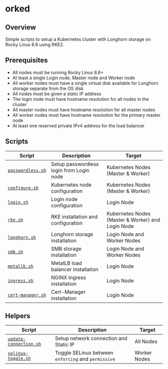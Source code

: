 # orked

## Overview

Simple scripts to setup a Kubernetes cluster with Longhorn storage on Rocky Linux 8.6 using RKE2.

## Prerequisites

- All nodes must be running Rocky Linux 8.6+
- At least a single Login node, Master node and Worker node
- All worker nodes must have a single virtual disk available for Longhorn storage separate from the OS disk
- All nodes must be given a static IP address
- The login node must have hostname resolution for all nodes in the cluster
- All master nodes must have hostname resolution for all master nodes
- All worker nodes must have hostname resolution for the primary master node
- At least one reserved private IPv4 address for the load balancer

## Scripts

| Script | Description | Target |
| ------ | ----------- | ------ |
| [`passwordless.sh`](./scripts/passwordless.sh) | Setup passwordless login from Login node | Kubernetes Nodes (Master & Worker) |
| [`configure.sh`](./scripts/configure.sh) | Kubernetes node configuration | Kubernetes Nodes (Master & Worker) |
| [`login.sh`](./scripts/login.sh) | Login node configuration | Login Node |
| [`rke.sh`](./scripts/rke.sh) | RKE installation and configuration | Kubernetes Nodes (Master & Worker) and Login Node |
| [`longhorn.sh`](./scripts/longhorn.sh) | Longhorn storage installation | Login Node and Worker Nodes |
| [`smb.sh`](./scripts/smb.sh) | SMB storage installation | Login Node and Worker Nodes |
| [`metallb.sh`](./scripts/metallb.sh) | MetalLB load balancer installation | Login Node |
| [`ingress.sh`](./scripts/ingress.sh) | NGINX Ingress installation | Login Node |
| [`cert-manager.sh`](./scripts/cert-manager.sh) | Cert-Manager installation | Login Node |

## Helpers

| Script | Description | Target |
| ------ | ----------- | ------ |
| [`update-connection.sh`](./helpers/update-connection.sh) | Setup network connection and Static IP | All Nodes |
| [`selinux-toggle.sh`](./helpers/selinux-toggle.sh) | Toggle SELinux between `enforcing` and `permissive` | Worker Nodes |
